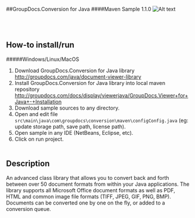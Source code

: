 ##GroupDocs.Conversion for Java
####Maven Sample 1.1.0
![Alt text](https://media.licdn.com/media/p/7/005/059/258/39b2da3.png "GroupDocs")

<br/><br/>

How-to install/run
------

#####Windows/Linux/MacOS
1. Download GroupDocs.Conversion for Java library http://groupdocs.com/java/document-viewer-library
2. Install GroupDocs.Conversion for Java library into local maven repository http://groupdocs.com/docs/display/viewerjava/GroupDocs.Viewer+for+Java+-+Installation
3. Download sample sources to any directory.
4. Open and edit file `src\main\java\com\groupdocs\conversion\maven\configConfig.java` (eg: update storage path, save path, license path).
5. Open sample in any IDE (NetBeans, Eclipse, etc).
6. Click on run project.
<br/><br/>

Description
---------------

An advanced class library that allows you to convert back and forth between over 50 document formats from within your Java applications. 
The library supports all Microsoft Office document formats as well as PDF, HTML and common image file formats (TIFF, JPEG, GIF, PNG, BMP). 
Documents can be converted one by one on the fly, or added to a conversion queue.

